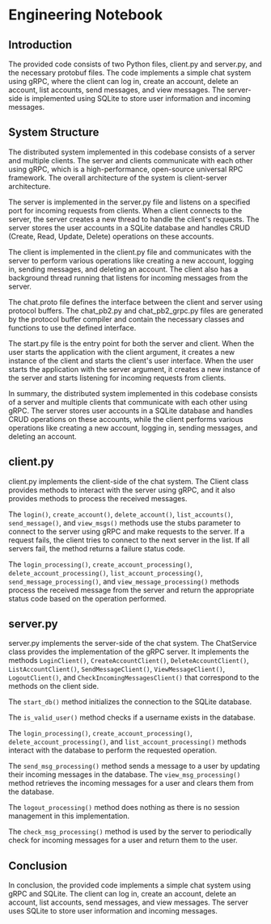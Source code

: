 # Engineering Notebook

## Introduction

The provided code consists of two Python files, client.py and server.py, and the necessary protobuf files. The code implements a simple chat system using gRPC, where the client can log in, create an account, delete an account, list accounts, send messages, and view messages. The server-side is implemented using SQLite to store user information and incoming messages.

## System Structure

The distributed system implemented in this codebase consists of a server and multiple clients. The server and clients communicate with each other using gRPC, which is a high-performance, open-source universal RPC framework. The overall architecture of the system is client-server architecture.

The server is implemented in the server.py file and listens on a specified port for incoming requests from clients. When a client connects to the server, the server creates a new thread to handle the client's requests. The server stores the user accounts in a SQLite database and handles CRUD (Create, Read, Update, Delete) operations on these accounts.

The client is implemented in the client.py file and communicates with the server to perform various operations like creating a new account, logging in, sending messages, and deleting an account. The client also has a background thread running that listens for incoming messages from the server.

The chat.proto file defines the interface between the client and server using protocol buffers. The chat_pb2.py and chat_pb2_grpc.py files are generated by the protocol buffer compiler and contain the necessary classes and functions to use the defined interface.

The start.py file is the entry point for both the server and client. When the user starts the application with the client argument, it creates a new instance of the client and starts the client's user interface. When the user starts the application with the server argument, it creates a new instance of the server and starts listening for incoming requests from clients.

In summary, the distributed system implemented in this codebase consists of a server and multiple clients that communicate with each other using gRPC. The server stores user accounts in a SQLite database and handles CRUD operations on these accounts, while the client performs various operations like creating a new account, logging in, sending messages, and deleting an account.

## client.py

client.py implements the client-side of the chat system. The Client class provides methods to interact with the server using gRPC, and it also provides methods to process the received messages.

The `login()`, `create_account()`, `delete_account()`, `list_accounts()`, `send_message()`, and `view_msgs()` methods use the stubs parameter to connect to the server using gRPC and make requests to the server. If a request fails, the client tries to connect to the next server in the list. If all servers fail, the method returns a failure status code.

The `login_processing()`, `create_account_processing()`, `delete_account_processing()`, `list_account_processing()`, `send_message_processing()`, and `view_message_processing()` methods process the received message from the server and return the appropriate status code based on the operation performed.

## server.py

server.py implements the server-side of the chat system. The ChatService class provides the implementation of the gRPC server. It implements the methods `LoginClient()`, `CreateAccountClient()`, `DeleteAccountClient()`, `ListAccountClient()`, `SendMessageClient()`, `ViewMessageClient()`, `LogoutClient()`, and `CheckIncomingMessagesClient()` that correspond to the methods on the client side.

The `start_db()` method initializes the connection to the SQLite database.

The `is_valid_user()` method checks if a username exists in the database.

The `login_processing()`, `create_account_processing()`, `delete_account_processing()`, and `list_account_processing()` methods interact with the database to perform the requested operation.

The `send_msg_processing()` method sends a message to a user by updating their incoming messages in the database. The `view_msg_processing()` method retrieves the incoming messages for a user and clears them from the database.

The `logout_processing()` method does nothing as there is no session management in this implementation.

The `check_msg_processing()` method is used by the server to periodically check for incoming messages for a user and return them to the user.

## Conclusion

In conclusion, the provided code implements a simple chat system using gRPC and SQLite. The client can log in, create an account, delete an account, list accounts, send messages, and view messages. The server uses SQLite to store user information and incoming messages.